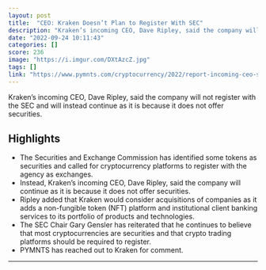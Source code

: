 ```yaml
---
layout: post
title:  "CEO: Kraken Doesn’t Plan to Register With SEC"
description: "Kraken’s incoming CEO, Dave Ripley, said the company will not register with the SEC and will instead continue as it is because it does not offer securities."
date: "2022-09-24 10:11:43"
categories: []
score: 236
image: "https://i.imgur.com/DXtAzcZ.jpg"
tags: []
link: "https://www.pymnts.com/cryptocurrency/2022/report-incoming-ceo-says-kraken-does-not-plan-to-register-sec/"
---
```


Kraken’s incoming CEO, Dave Ripley, said the company will not register with the SEC and will instead continue as it is because it does not offer securities.

## Highlights

- The Securities and Exchange Commission has identified some tokens as securities and called for cryptocurrency platforms to register with the agency as exchanges.
- Instead, Kraken’s incoming CEO, Dave Ripley, said the company will continue as it is because it does not offer securities.
- Ripley added that Kraken would consider acquisitions of companies as it adds a non-fungible token (NFT) platform and institutional client banking services to its portfolio of products and technologies.
- The SEC Chair Gary Gensler has reiterated that he continues to believe that most cryptocurrencies are securities and that crypto trading platforms should be required to register.
- PYMNTS has reached out to Kraken for comment.

---
